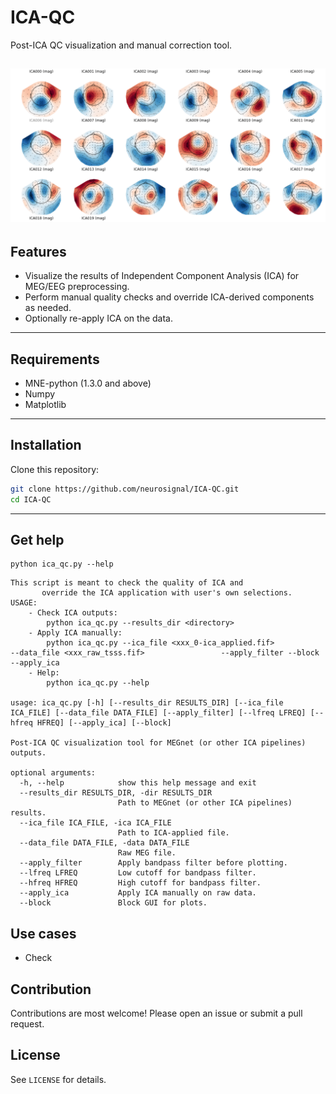 # ICA-QC

Post-ICA QC visualization and manual correction tool.

![Digitization Example](utils/images/img01.png)
---

##  Features

- Visualize the results of Independent Component Analysis (ICA) for MEG/EEG preprocessing.
- Perform manual quality checks and override ICA-derived components as needed.
- Optionally re-apply ICA on the data.
---

##  Requirements

- MNE-python (1.3.0 and above)
- Numpy
- Matplotlib
---

##  Installation

Clone this repository:

```bash
git clone https://github.com/neurosignal/ICA-QC.git
cd ICA-QC
```
---

## Get help
```
python ica_qc.py --help
```

```
This script is meant to check the quality of ICA and 
       override the ICA application with user's own selections.
USAGE:
    - Check ICA outputs:
        python ica_qc.py --results_dir <directory>
    - Apply ICA manually:
        python ica_qc.py --ica_file <xxx_0-ica_applied.fif>             --data_file <xxx_raw_tsss.fif>                 --apply_filter --block --apply_ica
    - Help:
        python ica_qc.py --help

usage: ica_qc.py [-h] [--results_dir RESULTS_DIR] [--ica_file ICA_FILE] [--data_file DATA_FILE] [--apply_filter] [--lfreq LFREQ] [--hfreq HFREQ] [--apply_ica] [--block]

Post-ICA QC visualization tool for MEGnet (or other ICA pipelines) outputs.

optional arguments:
  -h, --help            show this help message and exit
  --results_dir RESULTS_DIR, -dir RESULTS_DIR
                        Path to MEGnet (or other ICA pipelines) results.
  --ica_file ICA_FILE, -ica ICA_FILE
                        Path to ICA-applied file.
  --data_file DATA_FILE, -data DATA_FILE
                        Raw MEG file.
  --apply_filter        Apply bandpass filter before plotting.
  --lfreq LFREQ         Low cutoff for bandpass filter.
  --hfreq HFREQ         High cutoff for bandpass filter.
  --apply_ica           Apply ICA manually on raw data.
  --block               Block GUI for plots.

```
## Use cases
- Check 

## Contribution
Contributions are most welcome! Please open an issue or submit a pull request.

## License
See `LICENSE` for details.